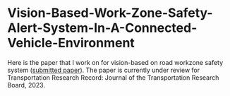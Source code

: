 # Vision-Based-Work-Zone-Safety-Alert-System-In-A-Connected-Vehicle-Environment
Here is the paper that I work on for vision-based on road workzone safety system ([submitted paper](./Vision_Based_Work_Zone_Safety_Alert_System_in_a_Connected_Vehicle_Environment.pdf)). The paper is currently under review for Transportation Research Record: Journal of the Transportation Research Board, 2023.
